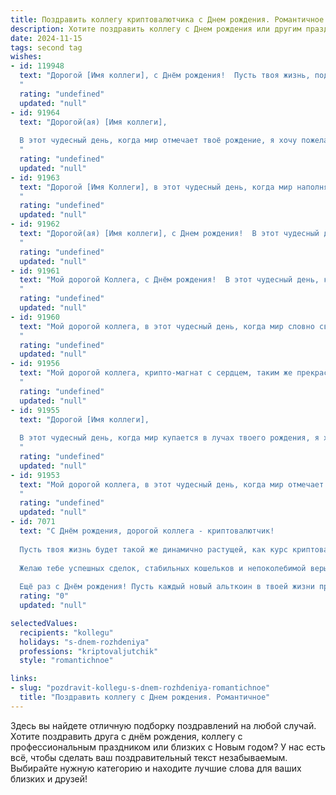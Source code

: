 ```yaml
---
title: Поздравить коллегу криптовалютчика c Днем рождения. Романтичное
description: Хотите поздравить коллегу c Днем рождения или другим праздником? Наш ИИ создаст незабываемое поздравление, а вы обязательно выделитесь среди других.  
date: 2024-11-15
tags: second tag
wishes:
- id: 119948
  text: "Дорогой [Имя коллеги], с Днём рождения!  Пусть твоя жизнь, подобно зашифрованному сообщению, хранит в себе множество прекрасных, неожиданных и радостных моментов. Пусть каждый новый блок в твоей истории успеха будет наполнен любовью, счастьем и невероятными достижениями. Желаю тебе, чтобы твой путь в мире криптовалют был полон ярких звёзд и сопутствующего тебе успеха, а сердце всегда оставалось открытым для настоящей любви и вдохновения.  Счастья тебе, мой дорогой коллега!
  "
  rating: "undefined"
  updated: "null"
- id: 91964
  text: "Дорогой(ая) [Имя коллеги],
  
  В этот чудесный день, когда мир отмечает твоё рождение, я хочу пожелать тебе,  блестящему  криптовалютчику(це),  не только  успеха в твоих  замечательных  финансовых  покорениях,  но  и  безграничного счастья, любви и  нежности. Пусть  каждая  твоя  сделка  будет  удачной,  а  жизнь  наполненной  яркими  и  волнующими  событиями. Пусть  твоё сердце  всегда  горит  страстью  и  искрится  от  радости, как  самая  ценная  криптовалюта.  С Днём рождения!
  "
  rating: "undefined"
  updated: "null"
- id: 91963
  text: "Дорогой [Имя Коллеги], в этот чудесный день, когда мир наполняется светом твоей улыбки, позволь мне признаться: ты – настоящий алхимик нашего времени, превращающий цифры в золото,  а рутину – в захватывающее приключение.  Пусть твоя жизнь будет столь же прекрасна и непредсказуема, как мир криптовалют, пусть удача сопутствует тебе во всех твоих начинаниях, а сердце наполняется любовью и счастьем. С днем рождения!
  "
  rating: "undefined"
  updated: "null"
- id: 91962
  text: "Дорогой(ая) [Имя коллеги], с Днем рождения!  В этот чудесный день, когда мир наполнен светом и радостью, я хочу пожелать тебе не только успехов в твоем сложном и захватывающем мире криптовалют, но и безграничного счастья, настоящей любви, и чтобы каждый твой блокчейн-день был полон ярких, незабываемых моментов. Пусть твоя жизнь, подобно самой надежной криптовалюте, будет стабильной, ценной и постоянно растущей!  Счастья тебе, любви и исполнения всех желаний!
  "
  rating: "undefined"
  updated: "null"
- id: 91961
  text: "Мой дорогой Коллега, с Днём рождения!  В этот чудесный день, когда звезды сияют особенно ярко, я хочу пожелать тебе, хранителю цифровых сокровищ, чтобы твоя жизнь была столь же непоколебимо стабильна, как биткоин, и столь же прекрасна и переменчива, как мир криптовалют. Пусть каждый твой день будет наполнен радостью,  а удача будет твоим верным спутником в этом захватывающем, полном тайн и открытий, мире.  Пусть любовь и счастье окружают тебя, как надежный блокчейн, защищая от всех невзгод. С днём рождения!
  "
  rating: "undefined"
  updated: "null"
- id: 91960
  text: "Мой дорогой коллега, в этот чудесный день, когда мир словно светится волшебным светом твоей улыбки, я хочу поздравить тебя с днем рождения!  Пусть твоя жизнь, как захватывающий майнинг, будет полна ярких моментов, ценных находок и стабильного роста. Желаю тебе безграничного счастья, любви, которая будет дороже любого биткоина, и чтобы каждый день твой путь был освещен удачей и неповторимым сиянием успеха.  С днем рождения!
  "
  rating: "undefined"
  updated: "null"
- id: 91956
  text: "Мой дорогой коллега, крипто-магнат с сердцем, таким же прекрасным, как и мир цифровых валют, которые ты покоряешь!  В этот чудесный день рождения я хочу пожелать тебе не только роста капитала, но и безграничного счастья, любви, которая будет ярче самых блестящих биткоинов, и спокойствия, подобного стабильности блокчейна. Пусть твоя жизнь будет полна ярких событий, а каждый новый день принесет только радостные открытия, как первый майнинг успешного проекта. С днем рождения!
  "
  rating: "undefined"
  updated: "null"
- id: 91955
  text: "Дорогой [Имя коллеги],
  
  В этот чудесный день, когда мир купается в лучах твоего рождения, я хочу признаться тебе в восхищении твоим талантом и умом,  твоей способностью покорять захватывающие вершины криптовалютного мира.  Ты словно дерзкий исследователь,  прокладывающий новые пути в бескрайних цифровых просторах, и я, как и многие другие, очарована твоим блеском и решительностью.  Пусть твоя жизнь будет наполнена такими же яркими и незабываемыми событиями, как взлет самой  перспективной криптовалюты.  С днем рождения! Желаю тебе безграничного счастья, любви и исполнения всех самых смелых желаний!
  "
  rating: "undefined"
  updated: "null"
- id: 91953
  text: "Мой дорогой коллега, в этот чудесный день, когда мир отмечает твоё рождение, я хочу сказать тебе слова искренней восхищения – не только твоими профессиональными навыками в мире криптовалют, но и твоей удивительной душой, которая сияет ярче самых блестящих биткоинов.  Пусть твоя жизнь будет столь же прекрасна и стабильна, как идеальный блокчейн, а каждый день приносит новые открытия и радостные события, подобные  волнующему взлёту новой криптовалюты. С Днём рождения!  Пусть любовь, как самая редкая и дорогая монета, всегда будет с тобой.
  "
  rating: "undefined"
  updated: "null"
- id: 7071
  text: "С Днём рождения, дорогой коллега - криптовалютчик!
  
  Пусть твоя жизнь будет такой же динамично растущей, как курс криптовалюты. Желаю тебе быть на гребне цифровой волны, ловить самые перспективные монеты и строить свою криптоимперию. Пусть каждый биткоин станет шагом к твоим мечтам.
  
  Желаю тебе успешных сделок, стабильных кошельков и непоколебимой веры в технологии блокчейна. Пусть твой каждый блок в цепочке жизни будет наполнен радостью, любовью и финансовым благополучием.
  
  Ещё раз с Днём рождения! Пусть каждый новый альткоин в твоей жизни приносит удачу и открывает новые возможности."
  rating: "0"
  updated: "null"

selectedValues:
  recipients: "kollegu"
  holidays: "s-dnem-rozhdeniya"
  professions: "kriptovaljutchik"
  style: "romantichnoe"

links:
- slug: "pozdravit-kollegu-s-dnem-rozhdeniya-romantichnoe"
  title: "Поздравить коллегу c Днем рождения. Романтичное"
---
```


Здесь вы найдете отличную подборку поздравлений на любой случай. 
Хотите поздравить друга с днём рождения, коллегу с профессиональным праздником или близких с Новым годом? У нас есть всё, чтобы сделать ваш поздравительный текст незабываемым. Выбирайте нужную категорию и находите лучшие слова для ваших близких и друзей!
